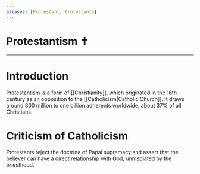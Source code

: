 ```yaml
---
aliases: [Protestant, Protestants]
---
```

# Protestantism ✝️


---
# Introduction
Protestantism is a form of [[Christianity]], which originated in the 16th century as an opposition to the [[Catholicism|Catholic Church]]. It draws around 800 million to one billion adherents worldwide, about 37% of all Christians. 

# Criticism of Catholicism
Protestants reject the doctrine of Papal supremacy and assert that the believer can have a direct relationship with God, unmediated by the priesthood. 